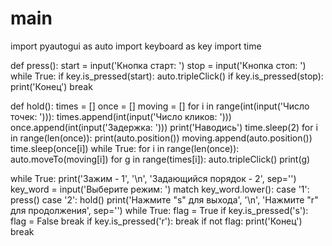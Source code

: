 # main
import pyautogui as auto
import keyboard as key
import time

def press():
    start = input('Кнопка старт: ')
    stop = input('Кнопка стоп: ')
    while True:
        if key.is_pressed(start):
            auto.tripleClick()
        if key.is_pressed(stop):
            print('Конец')
            break

def hold():
    times = []
    once = []
    moving = []
    for i in range(int(input('Число точек: '))):
        times.append(int(input('Число кликов: ')))
        once.append(int(input('Задержка: ')))
    print('Наводись')
    time.sleep(2)
    for i in range(len(once)):
        print(auto.position())
        moving.append(auto.position())
        time.sleep(once[i])
    while True:
        for i in range(len(once)):
            auto.moveTo(moving[i])
            for g in range(times[i]):
                auto.tripleClick()
                print(g)

while True:
    print('Зажим - 1', '\n', 'Задающийся порядок - 2', sep='')
    key_word = input('Выберите режим: ')
    match key_word.lower():
        case '1':
            press()
        case '2':
            hold()
    print('Нажмите "s" для выхода', '\n', 'Нажмите "r" для продолжения', sep='')
    while True:
        flag = True
        if key.is_pressed('s'):
            flag = False
            break
        if key.is_pressed('r'):
            break
    if not flag:
        print('Конец')
        break
